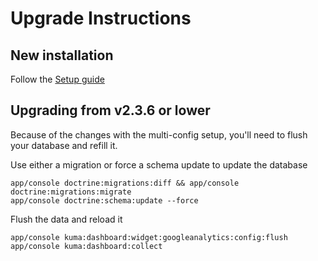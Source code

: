 Upgrade Instructions
====================

## New installation

Follow the [Setup guide](Resources/doc/DashboardAnalyticsWidgetSetup.md)


## Upgrading from v2.3.6 or lower

Because of the changes with the multi-config setup, you'll need to flush your database and refill it.

Use either a migration or force a schema update to update the database

    app/console doctrine:migrations:diff && app/console doctrine:migrations:migrate
    app/console doctrine:schema:update --force

Flush the data and reload it

    app/console kuma:dashboard:widget:googleanalytics:config:flush
    app/console kuma:dashboard:collect
